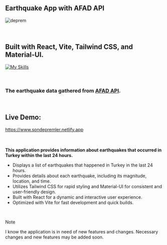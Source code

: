 ## Earthquake App with AFAD API

![deprem](https://github.com/beytullahdanis/earthquake-app/assets/108797171/c625498e-5ac2-4842-8d24-e249ac5606bb)
<br /><br /><br />
## Built with React, Vite, Tailwind CSS, and Material-UI. 
[![My Skills](https://skillicons.dev/icons?i=react,vite,tailwind,materialui)](https://skillicons.dev)
<br /><br /><br />
### The earthquake data gathered from [AFAD API](https://deprem.afad.gov.tr/event-service).
<br />

## Live Demo:
https://www.sondepremler.netlify.app
<br /><br /><br />

**This application provides information about earthquakes that occurred in Turkey within the last 24 hours.**

- Displays a list of earthquakes that happened in Turkey in the last 24 hours.
- Provides details about each earthquake, including its magnitude, location, and time.
- Utilizes Tailwind CSS for rapid styling and Material-UI for consistent and user-friendly design.
- Built with React for a dynamic and interactive user experience.
- Optimized with Vite for fast development and quick builds.

<br />

> [!NOTE]
> I know the application is in need of new features and changes.
Necessary changes and new features may be added soon.





